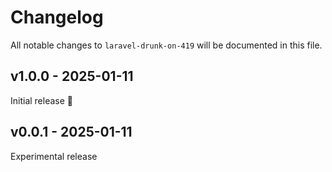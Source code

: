 # Changelog

All notable changes to `laravel-drunk-on-419` will be documented in this file.

## v1.0.0 - 2025-01-11

Initial release 🎉

## v0.0.1 - 2025-01-11

Experimental release
